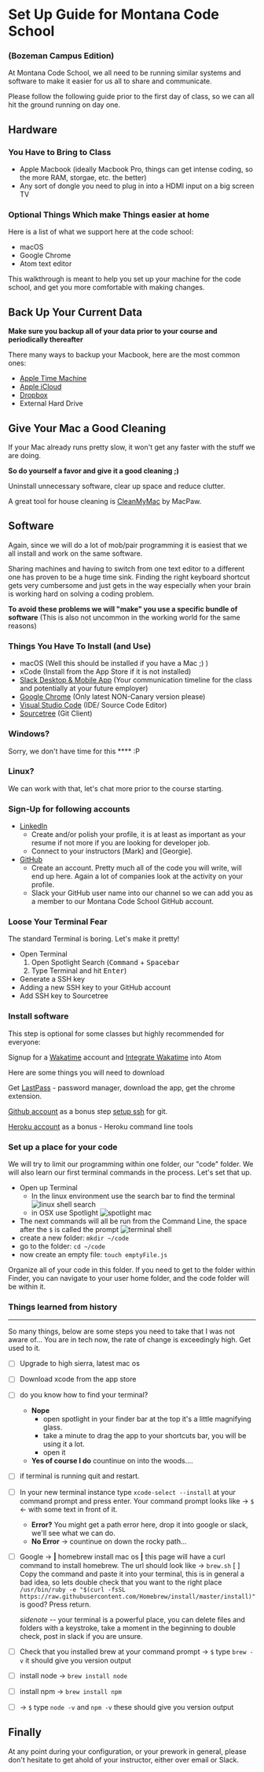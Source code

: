 # Set Up Guide for Montana Code School
### (Bozeman Campus Edition)

At Montana Code School, we all need to be running similar systems and software to make it easier for us all to share and communicate.

Please follow the following guide prior to the first day of class, so we can all hit the ground running on day one.

## Hardware

### You Have to Bring to Class
* Apple Macbook (ideally Macbook Pro, things can get intense coding, so the more RAM, storgae, etc. the better)
* Any sort of dongle you need to plug in into a HDMI input on a big screen TV 

### Optional Things Which make Things easier at home
Here is a list of what we support here at the code school:

* macOS 
* Google Chrome
* Atom text editor

This walkthrough is meant to help you set up your machine for the code school, and get you more comfortable with making changes.

## Back Up Your Current Data

**Make sure you backup all of your data prior to your course and periodically thereafter**

There many ways to backup your Macbook, here are the most common ones:

* [Apple Time Machine](https://support.apple.com/mac-backup/)
* [Apple iCloud](https://support.apple.com/mac-backup/)
* [Dropbox](https://www.dropbox.com/)
* External Hard Drive

## Give Your Mac a Good Cleaning
If your Mac already runs pretty slow, it won't get any faster with the stuff we are doing.

**So do yourself a favor and give it a good cleaning ;)**

Uninstall unnecessary software, clear up space and reduce clutter.

A great tool for house cleaning is [CleanMyMac](https://macpaw.com/cleanmymac) by MacPaw.

## Software
Again, since we will do a lot of mob/pair programming it is easiest that we all install and work on the same software.

Sharing machines and having to switch from one text editor to a different one has proven to be a huge time sink. Finding the right keyboard shortcut gets very cumbersome and just gets in the way especially when your brain is working hard on solving a coding problem.

**To avoid these problems we will "make" you use a specific bundle of software** (This is also not uncommon in the working world for the same reasons)

### Things You Have To Install (and Use)
* macOS (Well this should be installed if you have a Mac ;) )
* xCode (Install from the App Store if it is not installed)
* [Slack Desktop & Mobile App](https://slack.com/downloads/) (Your communication timeline for the class and potentially at your future employer)
* [Google Chrome](https://www.google.com/chrome/) (Only latest NON-Canary version please)
* [Visual Studio Code](https://code.visualstudio.com/download) (IDE/ Source Code Editor)
* [Sourcetree](https://www.sourcetreeapp.com/) (Git Client)


### Windows?
Sorry, we don't have time for this **** :P

### Linux?
We can work with that, let's chat more prior to the course starting.

### Sign-Up for following accounts
* [LinkedIn](http://linkedin.com)
  * Create and/or polish your profile, it is at least as important as your resume if not more if you are looking for developer job. 
  * Connect to your instructors [Mark] and [Georgie].
* [GitHub](http://github.com)
  * Create an account. Pretty much all of the code you will write, will end up here. Again a lot of companies look at the activity on your profile.
  * Slack your GitHub user name into our channel so we can add you as a member to our Montana Code School GitHub account.

### Loose Your Terminal Fear

The standard Terminal is boring. Let's make it pretty!
* Open Terminal
  1. Open Spotlight Search (<kbd>Command</kbd> + <kbd>Spacebar</kbd>
  2. Type Terminal and hit <kbd>Enter</kbd>)
* Generate a SSH key
* Adding a new SSH key to your GitHub account
* Add SSH key to Sourcetree

### Install software

This step is optional for some classes but highly recommended for everyone:

Signup for a [Wakatime](https://wakatime.com) account and [Integrate Wakatime](https://wakatime.com/atom) into Atom

Here are some things you will need to download

Get [LastPass](https://www.lastpass.com/) - password manager, download the app, get the chrome extension.

[Github account](https://github.com/) as a bonus step [setup ssh](https://help.github.com/articles/adding-a-new-ssh-key-to-your-github-account/) for git.

[Heroku account](https://www.heroku.com/) as a bonus - Heroku command line tools

### Set up a place for your code

We will try to limit our programming within one folder, our "code" folder. We will also learn our first terminal commands in the process. Let's set that up.

* Open up Terminal
  * In the linux environment use the search bar to find the terminal
   ![linux shell search](http://linuxbsdos.com/wp-content/uploads/2012/09/Shell.png)
  * in OSX use Spotlight
   ![spotlight mac](https://support.apple.com/library/APPLE/APPLECARE_ALLGEOS/Product_Help/en_US/PUBLIC_USERS/135122/S0071_SpotlightMenu.png)
* The next commands will all be run from the Command Line, the space after the `$` is called the prompt
   ![terminal shell](https://www.howtogeek.com/wp-content/uploads/2016/10/xansiweather-mac-terminal.png.pagespeed.gp+jp+jw+pj+ws+js+rj+rp+rw+ri+cp+md.ic.eKbZVGPsfl.png)
* create a new folder: `mkdir ~/code`
* go to the folder: `cd ~/code`
* now create an empty file: `touch emptyFile.js`

Organize all of your code in this folder. If you need to get to the folder within Finder, you can navigate to your user home folder, and the code folder will be within it.

### Things learned from history 
****

So many things, below are some steps you need to take that I was not aware of...  You are in tech now, the rate of change is exceedingly high.  Get used to it.

 - [ ] Upgrade to high sierra, latest mac os
 - [ ] Download xcode from the app store
 - [ ] do you know how to find your terminal?
   - **Nope**
     - open spotlight in your finder bar at the top it's a little magnifying glass.
     - take a minute to drag the app to your shortcuts bar, you will be using it a lot.
     - open it
   - **Yes of course I do** countinue on into the woods....
   
- [ ] if terminal is running quit and restart.
- [ ] In your new terminal instance type `xcode-select --install` at your command prompt and press enter. Your command prompt looks like -> `$` <- with some text in front of it.
    - **Error?** You might get a path error here, drop it into google or slack, we'll see what we can do.
    - **No Error** -> countinue on down the rocky path...
- [ ] Google -> **|** homebrew install mac os **|** this page will have a curl command to install homebrew. The url should look like -> `brew.sh`
 [ ] Copy the command and paste it into your terminal, this is in general a bad idea, so lets double check that you want to the right place `/usr/bin/ruby -e "$(curl -fsSL https://raw.githubusercontent.com/Homebrew/install/master/install)"
` is good? Press return.

  *sidenote --* your terminal is a powerful place, you can delete files and folders with a keystroke, take a moment in the beginning to double check, post in slack if you are unsure.
   
 - [ ] Check that you installed brew at your command prompt -> `$` type `brew -v` it should give you version output

 - [ ] install node -> `brew install node`
 - [ ] install npm -> `brew install npm`
 - [ ] -> `$` type `node -v` and `npm -v` these should give you version output

## Finally

At any point during your configuration, or your prework in general, please don't hesitate to get ahold of your instructor, either over email or Slack.
